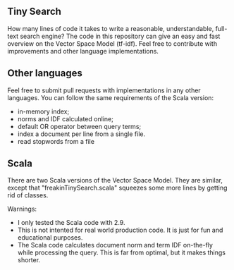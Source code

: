 Tiny Search
-----------

How many lines of code it takes to write a reasonable, understandable, full-text search engine?
The code in this repository can give an easy and fast overview on the Vector Space Model (tf-idf). 
Feel free to contribute with improvements and other language implementations.

Other languages
----------

Feel free to submit pull requests with implementations in any other languages. 
You can follow the same requirements of the Scala version:

- in-memory index;
- norms and IDF calculated online;
- default OR operator between query terms; 
- index a document per line from a single file.
- read stopwords from a file


Scala
---------
There are two Scala versions of the Vector Space Model. They are similar, except that "freakinTinySearch.scala" squeezes some more lines by getting rid of classes.

Warnings:
-   I only tested the Scala code with 2.9.
-   This is not intented for real world production code. It is just for fun and educational purposes.
-   The Scala code calculates document norm and term IDF on-the-fly while processing the query. This is far from optimal, but it makes things shorter.

    
    
